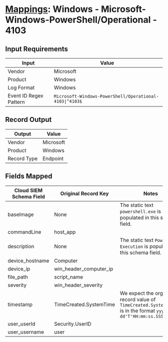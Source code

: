# [Mappings](README.md): Windows - Microsoft-Windows-PowerShell/Operational - 4103

## Input Requirements

|Input|Value|
|-----|-----|
|Vendor|Microsoft|
|Product|Windows|
|Log Format|Windows|
|Event ID Regex Pattern|`Microsoft-Windows-PowerShell/Operational-4103\|^4103$`|

## Record Output

|Output|Value|
|------|-----|
|Vendor|Microsoft|
|Product|Windows|
|Record Type|Endpoint|

## Fields Mapped

|Cloud SIEM Schema Field|Original Record Key|Notes|
|-----------------------|-------------------|-----|
|baseImage|None|The static text `powershell.exe` is populated in this schema field.|
|commandLine|host_app||
|description|None|The static text `Powershell Execution` is populated in this schema field.|
|device_hostname|Computer||
|device_ip|win_header_computer_ip||
|file_path|script_name||
|severity|win_header_severity||
|timestamp|TimeCreated.SystemTime|We expect the orginal record value of `TimeCreated.SystemTime` is in the format `yyyy-MM-dd'T'HH:mm:ss.SSSSSSSSSZ`|
|user_userId|Security.UserID||
|user_username|user||

